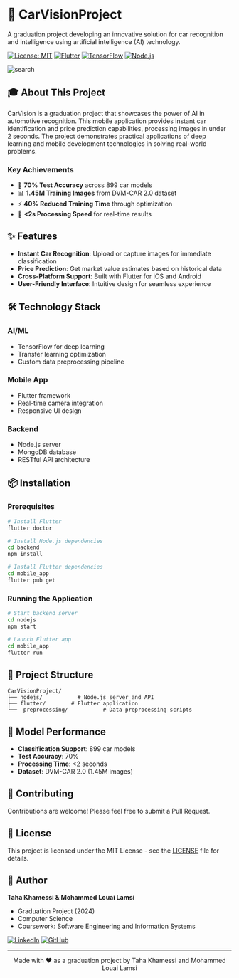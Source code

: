 # 🚗 CarVisionProject

A graduation project developing an innovative solution for car recognition and intelligence using artificial intelligence (AI) technology.

[![License: MIT](https://img.shields.io/badge/License-MIT-yellow.svg)](https://opensource.org/licenses/MIT)
[![Flutter](https://img.shields.io/badge/Flutter-%2302569B.svg?style=flat&logo=Flutter&logoColor=white)](https://flutter.dev)
[![TensorFlow](https://img.shields.io/badge/TensorFlow-%23FF6F00.svg?style=flat&logo=TensorFlow&logoColor=white)](https://tensorflow.org)
[![Node.js](https://img.shields.io/badge/Node.js-339933?style=flat&logo=nodedotjs&logoColor=white)](https://nodejs.org)

![search](https://github.com/KhamessiTaha/CarVisionProject/assets/126385064/07459b02-6dbe-446b-9e2c-31fd9a6b1268)

## 🎓 About This Project

CarVision is a graduation project that showcases the power of AI in automotive recognition. This mobile application provides instant car identification and price prediction capabilities, processing images in under 2 seconds. The project demonstrates practical applications of deep learning and mobile development technologies in solving real-world problems.

### Key Achievements
- 🎯 **70% Test Accuracy** across 899 car models
- 📊 **1.45M Training Images** from DVM-CAR 2.0 dataset
- ⚡ **40% Reduced Training Time** through optimization
- 🚀 **<2s Processing Speed** for real-time results

## ✨ Features

- **Instant Car Recognition**: Upload or capture images for immediate classification
- **Price Prediction**: Get market value estimates based on historical data
- **Cross-Platform Support**: Built with Flutter for iOS and Android
- **User-Friendly Interface**: Intuitive design for seamless experience

## 🛠️ Technology Stack

### AI/ML
- TensorFlow for deep learning
- Transfer learning optimization
- Custom data preprocessing pipeline

### Mobile App
- Flutter framework
- Real-time camera integration
- Responsive UI design

### Backend
- Node.js server
- MongoDB database
- RESTful API architecture

## 📦 Installation

### Prerequisites
```bash
# Install Flutter
flutter doctor

# Install Node.js dependencies
cd backend
npm install

# Install Flutter dependencies
cd mobile_app
flutter pub get
```

### Running the Application
```bash
# Start backend server
cd nodejs
npm start

# Launch Flutter app
cd mobile_app
flutter run
```

## 📁 Project Structure
```
CarVisionProject/
├── nodejs/           # Node.js server and API
├── flutter/        # Flutter application
└──  preprocessing/           # Data preprocessing scripts
```

## 🧪 Model Performance

- **Classification Support**: 899 car models
- **Test Accuracy**: 70%
- **Processing Time**: <2 seconds
- **Dataset**: DVM-CAR 2.0 (1.45M images)

## 🤝 Contributing

Contributions are welcome! Please feel free to submit a Pull Request.

## 📜 License

This project is licensed under the MIT License - see the [LICENSE](LICENSE) file for details.

## 👤 Author

**Taha Khamessi & Mohammed Louai Lamsi**
- Graduation Project (2024)
- Computer Science
- Coursework: Software Engineering and Information Systems

[![LinkedIn](https://img.shields.io/badge/LinkedIn-%230077B5.svg?style=flat&logo=linkedin&logoColor=white)](https://linkedin.com/in/taha-khamessi)
[![GitHub](https://img.shields.io/badge/GitHub-%23121011.svg?style=flat&logo=github&logoColor=white)](https://github.com/KhamessiTaha)

---
<div align="center">
Made with ❤️ as a graduation project by Taha Khamessi and Mohammed Louai Lamsi
</div>
